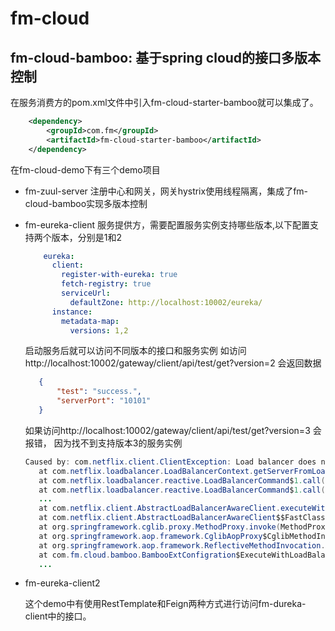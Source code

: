 # fm-cloud
## fm-cloud-bamboo: 基于spring cloud的接口多版本控制

在服务消费方的pom.xml文件中引入fm-cloud-starter-bamboo就可以集成了。

``` xml 
    <dependency>
        <groupId>com.fm</groupId>
        <artifactId>fm-cloud-starter-bamboo</artifactId>
    </dependency>
```

在fm-cloud-demo下有三个demo项目
 * fm-zuul-server 
    注册中心和网关，网关hystrix使用线程隔离，集成了fm-cloud-bamboo实现多版本控制
 
 * fm-eureka-client
    服务提供方，需要配置服务实例支持哪些版本,以下配置支持两个版本，分别是1和2
    ``` yaml
        eureka:
          client:
            register-with-eureka: true
            fetch-registry: true
            serviceUrl:
              defaultZone: http://localhost:10002/eureka/
          instance:
            metadata-map:
              versions: 1,2
    ```
    启动服务后就可以访问不同版本的接口和服务实例
    如访问http://localhost:10002/gateway/client/api/test/get?version=2
    会返回数据
     ``` json
        {
            "test": "success.",
            "serverPort": "10101"
        }
     ```
 
     如果访问http://localhost:10002/gateway/client/api/test/get?version=3
     会报错， 因为找不到支持版本3的服务实例
     ``` java
    Caused by: com.netflix.client.ClientException: Load balancer does not have available server for client: eureka-client
        at com.netflix.loadbalancer.LoadBalancerContext.getServerFromLoadBalancer(LoadBalancerContext.java:483) ~[ribbon-loadbalancer-2.2.2.jar:2.2.2]
        at com.netflix.loadbalancer.reactive.LoadBalancerCommand$1.call(LoadBalancerCommand.java:184) ~[ribbon-loadbalancer-2.2.2.jar:2.2.2]
        at com.netflix.loadbalancer.reactive.LoadBalancerCommand$1.call(LoadBalancerCommand.java:180) ~[ribbon-loadbalancer-2.2.2.jar:2.2.2]
        ...
        at com.netflix.client.AbstractLoadBalancerAwareClient.executeWithLoadBalancer(AbstractLoadBalancerAwareClient.java:117) ~[ribbon-loadbalancer-2.2.2.jar:2.2.2]
        at com.netflix.client.AbstractLoadBalancerAwareClient$$FastClassBySpringCGLIB$$c930f31.invoke(<generated>) ~[ribbon-loadbalancer-2.2.2.jar:2.2.2]
        at org.springframework.cglib.proxy.MethodProxy.invoke(MethodProxy.java:204) ~[spring-core-4.3.9.RELEASE.jar:4.3.9.RELEASE]
        at org.springframework.aop.framework.CglibAopProxy$CglibMethodInvocation.invokeJoinpoint(CglibAopProxy.java:738) ~[spring-aop-4.3.9.RELEASE.jar:4.3.9.RELEASE]
        at org.springframework.aop.framework.ReflectiveMethodInvocation.proceed(ReflectiveMethodInvocation.java:157) ~[spring-aop-4.3.9.RELEASE.jar:4.3.9.RELEASE]
        at com.fm.cloud.bamboo.BambooExtConfigration$ExecuteWithLoadBalancerMethodInterceptor.invoke(BambooExtConfigration.java:72) ~[classes/:na]
        ...
      ```
      
 * fm-eureka-client2 
    
    这个demo中有使用RestTemplate和Feign两种方式进行访问fm-dureka-client中的接口。
    